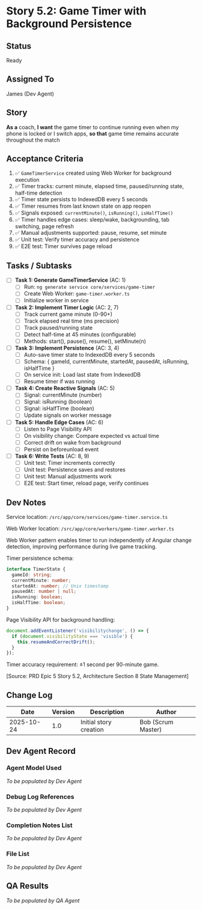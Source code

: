 # Story 5.2: Game Timer with Background Persistence

## Status
Ready

## Assigned To
James (Dev Agent)

## Story
**As a** coach,
**I want** the game timer to continue running even when my phone is locked or I switch apps,
**so that** game time remains accurate throughout the match

## Acceptance Criteria
1. ✅ `GameTimerService` created using Web Worker for background execution
2. ✅ Timer tracks: current minute, elapsed time, paused/running state, half-time detection
3. ✅ Timer state persists to IndexedDB every 5 seconds
4. ✅ Timer resumes from last known state on app reopen
5. ✅ Signals exposed: `currentMinute()`, `isRunning()`, `isHalfTime()`
6. ✅ Timer handles edge cases: sleep/wake, backgrounding, tab switching, page refresh
7. ✅ Manual adjustments supported: pause, resume, set minute
8. ✅ Unit test: Verify timer accuracy and persistence
9. ✅ E2E test: Timer survives page reload

## Tasks / Subtasks

- [ ] **Task 1: Generate GameTimerService** (AC: 1)
  - [ ] Run: `ng generate service core/services/game-timer`
  - [ ] Create Web Worker: `game-timer.worker.ts`
  - [ ] Initialize worker in service

- [ ] **Task 2: Implement Timer Logic** (AC: 2, 7)
  - [ ] Track current game minute (0-90+)
  - [ ] Track elapsed real time (ms precision)
  - [ ] Track paused/running state
  - [ ] Detect half-time at 45 minutes (configurable)
  - [ ] Methods: start(), pause(), resume(), setMinute(n)

- [ ] **Task 3: Implement Persistence** (AC: 3, 4)
  - [ ] Auto-save timer state to IndexedDB every 5 seconds
  - [ ] Schema: { gameId, currentMinute, startedAt, pausedAt, isRunning, isHalfTime }
  - [ ] On service init: Load last state from IndexedDB
  - [ ] Resume timer if was running

- [ ] **Task 4: Create Reactive Signals** (AC: 5)
  - [ ] Signal: currentMinute (number)
  - [ ] Signal: isRunning (boolean)
  - [ ] Signal: isHalfTime (boolean)
  - [ ] Update signals on worker message

- [ ] **Task 5: Handle Edge Cases** (AC: 6)
  - [ ] Listen to Page Visibility API
  - [ ] On visibility change: Compare expected vs actual time
  - [ ] Correct drift on wake from background
  - [ ] Persist on beforeunload event

- [ ] **Task 6: Write Tests** (AC: 8, 9)
  - [ ] Unit test: Timer increments correctly
  - [ ] Unit test: Persistence saves and restores
  - [ ] Unit test: Manual adjustments work
  - [ ] E2E test: Start timer, reload page, verify continues

## Dev Notes

Service location: `/src/app/core/services/game-timer.service.ts`

Web Worker location: `/src/app/core/workers/game-timer.worker.ts`

Web Worker pattern enables timer to run independently of Angular change detection, improving performance during live game tracking.

Timer persistence schema:
```typescript
interface TimerState {
  gameId: string;
  currentMinute: number;
  startedAt: number; // Unix timestamp
  pausedAt: number | null;
  isRunning: boolean;
  isHalfTime: boolean;
}
```

Page Visibility API for background handling:
```typescript
document.addEventListener('visibilitychange', () => {
  if (document.visibilityState === 'visible') {
    this.resumeAndCorrectDrift();
  }
});
```

Timer accuracy requirement: ±1 second per 90-minute game.

[Source: PRD Epic 5 Story 5.2, Architecture Section 8 State Management]

## Change Log

| Date | Version | Description | Author |
|------|---------|-------------|---------|
| 2025-10-24 | 1.0 | Initial story creation | Bob (Scrum Master) |

## Dev Agent Record

### Agent Model Used
_To be populated by Dev Agent_

### Debug Log References
_To be populated by Dev Agent_

### Completion Notes List
_To be populated by Dev Agent_

### File List
_To be populated by Dev Agent_

## QA Results
_To be populated by QA Agent_
